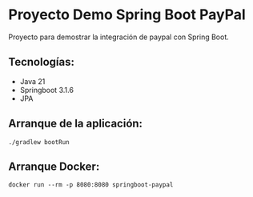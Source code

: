 # Proyecto Demo Spring Boot PayPal

Proyecto para demostrar la integración de paypal con Spring Boot.

## Tecnologías:

- Java 21
- Springboot 3.1.6
- JPA

## Arranque de la aplicación:

```
./gradlew bootRun
```

## Arranque Docker:

```
docker run --rm -p 8080:8080 springboot-paypal
```